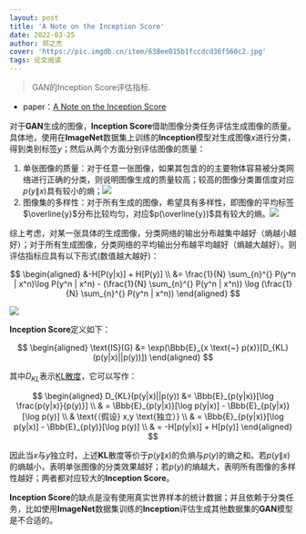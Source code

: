 ```yaml
---
layout: post
title: 'A Note on the Inception Score'
date: 2022-03-25
author: 郑之杰
cover: 'https://pic.imgdb.cn/item/638ee015b1fccdcd36f560c2.jpg'
tags: 论文阅读
---
```


> GAN的Inception Score评估指标.

- paper：[A Note on the Inception Score](https://arxiv.org/abs/1801.01973)

对于**GAN**生成的图像，**Inception Score**借助图像分类任务评估生成图像的质量。具体地，使用在**ImageNet**数据集上训练的**Inception**模型对生成图像$x$进行分类，得到类别标签$y$；然后从两个方面分别评估图像的质量：
1. 单张图像的质量：对于任意一张图像，如果其包含的的主要物体容易被分类网络进行正确的分类，则说明图像生成的质量较高；较高的图像分类置信度对应$p(y\|x)$具有较小的熵；![](https://pic.downk.cc/item/5ed9e362c2a9a83be5ecc47e.jpg)
2. 图像集的多样性：对于所有生成的图像，希望具有多样性，即图像的平均标签$\overline{y}$分布比较均匀，对应$p(\overline{y})$具有较大的熵。![](https://pic.downk.cc/item/5ed9e388c2a9a83be5ecea9c.jpg)

综上考虑，对某一张具体的生成图像，分类网络的输出分布越集中越好（熵越小越好）；对于所有生成图像，分类网络的平均输出分布越平均越好（熵越大越好）。则评估指标应具有以下形式(数值越大越好)：

$$ \begin{aligned} &-H[P(y|x)] + H[P(y)] \\ &=   \frac{1}{N} \sum_{n}^{} P(y^n | x^n)\log P(y^n | x^n) - (\frac{1}{N} \sum_{n}^{} P(y^n | x^n)) \log (\frac{1}{N} \sum_{n}^{} P(y^n | x^n)) \end{aligned} $$

![](https://pic.downk.cc/item/5ed9e3e9c2a9a83be5ed87a3.jpg)

**Inception Score**定义如下：

$$ \begin{aligned} \text{IS}(G) &= \exp(\Bbb{E}_{x \text{~} p(x)}[D_{KL}(p(y|x)||p(y))])  \end{aligned} $$

其中$D_{KL}$表示[KL散度](https://0809zheng.github.io/2020/02/03/kld.html#-kl%E6%95%A3%E5%BA%A6-kullback-leibler-divergence)，它可以写作：

$$ \begin{aligned} D_{KL}(p(y|x)||p(y)) &= \Bbb{E}_{p(y|x)}[\log \frac{p(y|x)}{p(y)}] \\ & = \Bbb{E}_{p(y|x)}[\log p(y|x)] - \Bbb{E}_{p(y|x)}[\log p(y)] \\ & \text{（假设} x,y \text{独立）} \\ & = \Bbb{E}_{p(y|x)}[\log p(y|x)] - \Bbb{E}_{p(y)}[\log p(y)] \\ & = -H[p(y|x)] + H[p(y)] \end{aligned} $$

因此当$x$与$y$独立时，上述**KL**散度等价于$p(y\|x)$的负熵与$p(y)$的熵之和。若$p(y\|x)$的熵越小，表明单张图像的分类效果越好；若$p(y)$的熵越大，表明所有图像的多样性越好；两者都对应较大的**Inception Score**。

**Inception Score**的缺点是没有使用真实世界样本的统计数据；并且依赖于分类任务，比如使用**ImageNet**数据集训练的**Inception**评估生成其他数据集的**GAN**模型是不合适的。